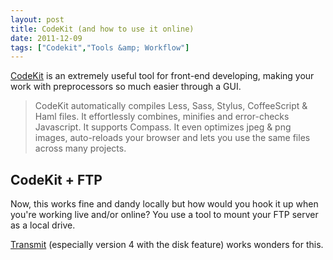 ```yaml
---
layout: post
title: CodeKit (and how to use it online)
date: 2011-12-09
tags: ["Codekit","Tools &amp; Workflow"]
---
```


[CodeKit](http://incident57.com/codekit/) is an extremely useful tool for front-end developing, making your work with preprocessors so much easier through a GUI.

> CodeKit automatically compiles Less, Sass, Stylus, CoffeeScript & Haml files. It effortlessly combines, minifies and error-checks Javascript. It supports Compass. It even optimizes jpeg & png images, auto-reloads your browser and lets you use the same files across many projects.

## CodeKit + FTP

Now, this works fine and dandy locally but how would you hook it up when you're working live and/or online? You use a tool to mount your FTP server as a local drive.

[Transmit](http://panic.com/transmit/) (especially version 4 with the disk feature) works wonders for this.